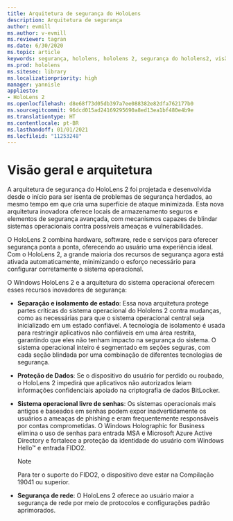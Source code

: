 ```yaml
---
title: Arquitetura de segurança do HoloLens
description: Arquitetura de segurança
author: evmill
ms.author: v-evmill
ms.reviewer: tagran
ms.date: 6/30/2020
ms.topic: article
keywords: segurança, hololens, hololens 2, segurança do hololens2, visão geral da segurança, arquitetura de segurança, arquitetura, arquitetura do hololens 2
ms.prod: hololens
ms.sitesec: library
ms.localizationpriority: high
manager: yannisle
appliesto:
- HoloLens 2
ms.openlocfilehash: d8e68f73d05db397a7ee088382e82dfa762177b0
ms.sourcegitcommit: 96dcd015ad24169295690a8ed13ea1bf480e4b9e
ms.translationtype: HT
ms.contentlocale: pt-BR
ms.lasthandoff: 01/01/2021
ms.locfileid: "11253248"
---
```

# Visão geral e arquitetura

A arquitetura de segurança do HoloLens 2 foi projetada e desenvolvida desde o início para ser isenta de problemas de segurança herdados, ao mesmo tempo em que cria uma superfície de ataque minimizada. Esta nova arquitetura inovadora oferece locais de armazenamento seguros e elementos de segurança avançada, com mecanismos capazes de blindar sistemas operacionais contra possíveis ameaças e vulnerabilidades.

O HoloLens 2 combina hardware, software, rede e serviços para oferecer segurança ponta a ponta, oferecendo ao usuário uma experiência ideal. Com o HoloLens 2, a grande maioria dos recursos de segurança agora está ativada automaticamente, minimizando o esforço necessário para configurar corretamente o sistema operacional.

O Windows HoloLens 2 e a arquitetura do sistema operacional oferecem esses recursos inovadores de segurança:

  * **Separação e isolamento de estado**:  Essa nova arquitetura protege partes críticas do sistema operacional do Hololens 2 contra mudanças, como as necessárias para que o sistema operacional central seja inicializado em um estado confiável. A tecnologia de isolamento é usada para restringir aplicativos não confiáveis em uma área restrita, garantindo que eles não tenham impacto na segurança do sistema. O sistema operacional inteiro é segmentado em seções seguras, com cada seção blindada por uma combinação de diferentes tecnologias de segurança.
  
  * **Proteção de Dados**: Se o dispositivo do usuário for perdido ou roubado, o HoloLens 2 impedirá que aplicativos não autorizados leiam informações confidenciais apoiado na criptografia de dados BitLocker. 
  
  * **Sistema operacional livre de senhas**:  Os sistemas operacionais mais antigos e baseados em senhas podem expor inadvertidamente os usuários a ameaças de phishing e eram frequentemente responsáveis por contas comprometidas. O Windows Holographic for Business elimina o uso de senhas para entrada MSA e Microsoft Azure Active Directory e fortalece a proteção da identidade do usuário com Windows Hello™ e entrada FIDO2. 
  
    > [!NOTE]
    > Para ter o suporte do FIDO2, o dispositivo deve estar na Compilação 19041 ou superior. 

  * **Segurança de rede**: O HoloLens 2 oferece ao usuário maior a segurança de rede por meio de protocolos e configurações padrão aprimorados.
